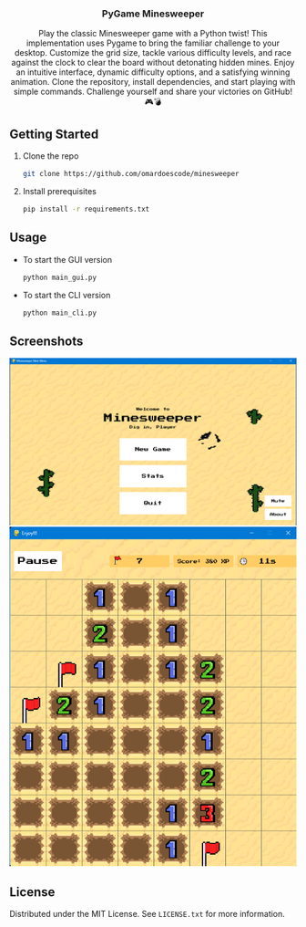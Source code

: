 <h3 align="center">PyGame Minesweeper</h3>

  <p align="center">
    Play the classic Minesweeper game with a Python twist! This implementation uses Pygame to bring the familiar challenge to your desktop. Customize the grid size, tackle various difficulty levels, and race against the clock to clear the board without detonating hidden mines. Enjoy an intuitive interface, dynamic difficulty options, and a satisfying winning animation. Clone the repository, install dependencies, and start playing with simple commands. Challenge yourself and share your victories on GitHub! 🎮💣
    <br />
  </p>
</div>

## Getting Started

1. Clone the repo

   ```sh
   git clone https://github.com/omardoescode/minesweeper
   ```

2. Install prerequisites

   ```sh
   pip install -r requirements.txt
   ```

## Usage

- To start the GUI version

  ```sh
  python main_gui.py
  ```

- To start the CLI version
  ```sh
  python main_cli.py
  ```

## Screenshots

![Main Menu](/screenshots/main_menu.png)
![Game Running](/screenshots/game_running.png)

## License

Distributed under the MIT License. See `LICENSE.txt` for more information.
